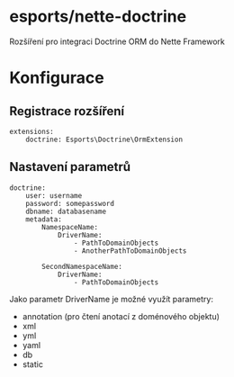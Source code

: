 # esports/nette-doctrine #

Rozšíření pro integraci Doctrine ORM do Nette Framework

# Konfigurace #

## Registrace rozšíření ##

```
extensions:
	doctrine: Esports\Doctrine\OrmExtension
```

## Nastavení parametrů ##
```
doctrine:
	user: username
	password: somepassword
	dbname: databasename
	metadata:
		NamespaceName:
			DriverName:
				- PathToDomainObjects
				- AnotherPathToDomainObjects

		SecondNamespaceName:
			DriverName:
				- PathToDomainObjects
```

Jako parametr DriverName je možné využít parametry:

* annotation (pro čtení anotací z doménového objektu)
* xml
* yml
* yaml
* db
* static